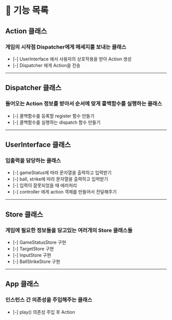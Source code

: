 # 🔖 기능 목록

## Action 클래스

### 게임의 시작점 Dispatcher에게 메세지를 보내는 클래스

- [-] UserInterface 에서 사용자의 상호작용을 받아 Action 생성
- [-] Dispatcher 에게 Action을 전송

---

## Dispatcher 클래스

### 들어오는 Action 정보를 받아서 순서에 맞게 콜백함수를 실행하는 클래스

- [-] 콜백함수를 등록할 register 함수 만들기
- [-] 콜백함수를 실행하는 dispatch 함수 만들기

---

## UserInterface 클래스

### 입출력을 담당하는 클래스

- [-] gameStatus에 따라 문자열을 출력하고 입력받기
- [-] ball, strike에 따라 문자열을 출력하고 입력받기
- [-] 입력이 잘못되었을 때 에러처리
- [-] controller 에게 action 객체를 만들어서 전달해주기

---

## Store 클래스

### 게임에 필요한 정보들을 담고있는 여러개의 Store 클래스들

- [-] GameStatusStore 구현
- [-] TargetStore 구현
- [-] InputStore 구현
- [-] BallStrikeStore 구현

---

## App 클래스
### 인스턴스 간 의존성을 주입해주는 클래스
- [-] play() 의존성 주입 후 Action